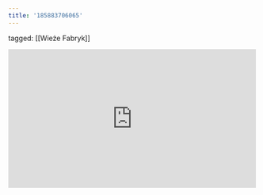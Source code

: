 ```yaml
---
title: '185883706065'
---
```

tagged: [[Wieże Fabryk]]
<iframe allow="accelerometer; autoplay; clipboard-write; encrypted-media; gyroscope; picture-in-picture" allowfullscreen="" frameborder="0" height="281" id="youtube_iframe" src="https://www.youtube.com/embed/eSKofEz-uKM?feature=oembed&amp;enablejsapi=1&amp;origin=https://safe.txmblr.com&amp;wmode=opaque" width="500"></iframe>